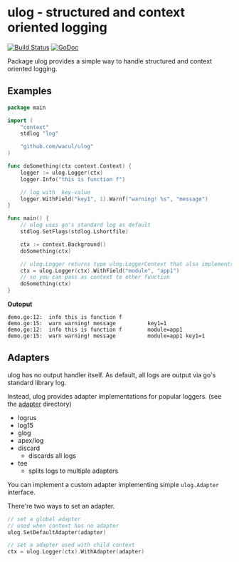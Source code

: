 # ulog - structured and context oriented logging

[![Build Status](https://semaphoreci.com/api/v1/wacul/ulog/branches/master/badge.svg)](https://semaphoreci.com/wacul/ulog) [![GoDoc](https://godoc.org/github.com/wacul/ulog?status.svg)](https://godoc.org/github.com/wacul/ulog)


Package ulog provides a simple way to handle structured and context oriented logging.

## Examples

```go
package main

import (
	"context"
	stdlog "log"

	"github.com/wacul/ulog"
)

func doSomething(ctx context.Context) {
	logger := ulog.Logger(ctx)
	logger.Info("this is function f")

	// log with  key-value
	logger.WithField("key1", 1).Warnf("warning! %s", "message")
}

func main() {
	// ulog uses go's standard log as default
	stdlog.SetFlags(stdlog.Lshortfile)

	ctx := context.Background()
	doSomething(ctx)

	// ulog.Logger returns type ulog.LoggerContext that also implements context.Context
	ctx = ulog.Logger(ctx).WithField("module", "app1")
	// so you can pass as context to other function
	doSomething(ctx)
}
```

**Outoput**

```
demo.go:12:  info this is function f       
demo.go:15:  warn warning! message          key1=1
demo.go:12:  info this is function f        module=app1
demo.go:15:  warn warning! message          module=app1 key1=1
```


## Adapters

ulog has no output handler itself. As default, all logs are output via go's standard library log.

Instead, ulog provides adapter implementations for popular loggers.
(see the [adapter](./adapter) directory)

* logrus
* log15
* glog
* apex/log
* discard
    * discards all logs
* tee
    * splits logs to multiple adapters

You can implement a custom adapter implementing simple `ulog.Adapter` interface.

There're two ways to set an adapter.

```go
// set a global adapter
// used when context has no adapter
ulog.SetDefaultAdapter(adapter)

// set a adapter used with child context
ctx = ulog.Logger(ctx).WithAdapter(adapter)
```
